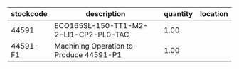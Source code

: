 |stockcode|description|quantity|location|
|---------|-----------|--------|--------|
|44591|ECO165SL-150-TT1-M2-2-LI1-CP2-PL0-TAC|1.00||
|44591-F1|Machining Operation to Produce 44591-P1|1.00||
